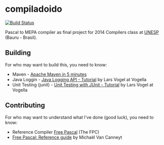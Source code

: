 compiladoido
============

[![Build Status](https://travis-ci.org/luis-puhl/compiladoido.svg?branch=master)](https://travis-ci.org/luis-puhl/compiladoido)

Pascal to MEPA compiler as final project for 2014 Compilers class at [UNESP](http://www.fc.unesp.br/) (Bauru - Brasil).

Building
--------
For who may want to build this, you need to know:

-	Maven - [Apache Maven in 5 minutes](https://maven.apache.org/guides/getting-started/maven-in-five-minutes.html)
- Java Loggin - [Java Logging API - Tutorial](http://www.vogella.com/tutorials/Logging/article.html) by Lars Vogel at Vogella
- Unit Testing (junit) - [Unit Testing with JUnit - Tutorial](http://www.vogella.com/tutorials/JUnit/article.html) by Lars Vogel at Vogella

Contributing
------------
For who may want to understand what I've done (good luck), you need to know:

- Reference Compiler [Free Pascal](http://www.freepascal.org/) (The FPC)
- [Free Pascal: Reference guide](http://www.freepascal.org/docs-html/ref/ref.html#refch16.html) by Michaël Van Canneyt
